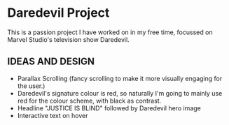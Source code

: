 # Daredevil Project

This is a passion project I have worked on in my free time, focussed on Marvel Studio's television show Daredevil.

## IDEAS AND DESIGN

- Parallax Scrolling (fancy scrolling to make it more visually engaging for the user.)
- Daredevil's signature colour is red, so naturally I'm going to mainly use red for the colour scheme, with black as contrast.
- Headline "JUSTICE IS BLIND" followed by Daredevil hero image
- Interactive text on hover
